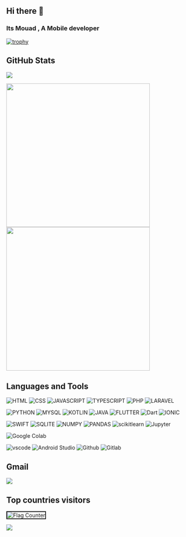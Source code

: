 ## Hi there 👋 
### Its Mouad , A Mobile developer
<!--
[![trophy](https://github-profile-trophy.vercel.app/?username=Mouad677&theme=onedark)](https://github.com/ryo-ma/github-profile-trophy) 
-->

[![trophy](https://github-profile-trophy.vercel.app/?username=Mouad677&rank=B,C,A&theme=onedark)](https://github.com/ryo-ma/github-profile-trophy)

## GitHub Stats
![](https://komarev.com/ghpvc/?username=Mouad677&color=brightgreen&style=for-the-badge)

<img src="https://github-readme-stats.vercel.app/api?username=Mouad677&theme=vue&show_icons=true" width="380">     
<img width='380'src="https://github-readme-stats.vercel.app/api/top-langs/?username=Mouad677&layout=compact&hide_border=true&title_color=00b3ff&text_color=00b4ff&bg_color=0d1117"/>

  
  
<!--
**Mouad677/Mouad677** is a ✨ _special_ ✨ repository because its `README.md` (this file) appears on your GitHub profile.

Here are some ideas to get you started:

- 🔭 I’m currently working on ...
- 🌱 I’m currently learning ...
- 👯 I’m looking to collaborate on ...
- 🤔 I’m looking for help with ...
- 💬 Ask me about ...
- 📫 How to reach me: ...
- 😄 Pronouns: ...
- ⚡ Fun fact: ...
-->
 

## Languages and Tools
![HTML](https://img.shields.io/badge/HTML5-E34F26?style=for-the-badge&logo=html5&logoColor=white)
![CSS](https://img.shields.io/badge/CSS3-1572B6?style=for-the-badge&logo=css3&logoColor=white)
![JAVASCRIPT](https://img.shields.io/badge/javascript-FFFF00?style=for-the-badge&logo=javascript&logoColor=black)
![TYPESCRIPT](https://img.shields.io/badge/typescript-0c70c8?style=for-the-badge&logo=typescript&logoColor=white)
![PHP](https://img.shields.io/badge/PHP-1c1b19?style=for-the-badge&logo=php&logoColor=white)
![LARAVEL](https://img.shields.io/badge/LARAVEL-e62802?style=for-the-badge&logo=laravel&logoColor=white)


![PYTHON](https://img.shields.io/badge/python-04a704?style=for-the-badge&logo=python&logoColor=white)
![MYSQL](https://img.shields.io/badge/mysql-1572B6?style=for-the-badge&logo=mysql&logoColor=white)
![KOTLIN](https://img.shields.io/badge/kotlin-000000?style=for-the-badge&logo=kotlin&logoColor=white)
![JAVA](https://img.shields.io/badge/JAVA-215dc7?style=for-the-badge&logo=java&logoColor=white)
![FLUTTER](https://img.shields.io/badge/flutter-0cc85f?style=for-the-badge&logo=flutter&logoColor=white)
![Dart](https://img.shields.io/badge/dart-f5df26?style=for-the-badge&logo=dart&logoColor=black)
![IONIC](https://img.shields.io/badge/IONIC-4a42fa?style=for-the-badge&logo=ionic&logoColor=white)

![SWIFT](https://img.shields.io/badge/SWIFT-cac5b9?style=for-the-badge&logo=swift&logoColor=black)
![SQLITE](https://img.shields.io/badge/SQLITE-08b627?style=for-the-badge&logo=sqlite&logoColor=white)
![NUMPY](https://img.shields.io/badge/NUMPY-faef42?style=for-the-badge&logo=numpy&logoColor=black)
![PANDAS](https://img.shields.io/badge/PANDAS-a9fa42?style=for-the-badge&logo=pandas&logoColor=black)
![scikitlearn](https://img.shields.io/badge/scikitlearn-f35d1b?style=for-the-badge&logo=scikitlearn&logoColor=white)
![Jupyter](https://img.shields.io/badge/jupyter-F37626?style=for-the-badge&logo=pandas&logoColor=white)

![Google Colab](https://img.shields.io/badge/googlecolab-F9AB00?style=for-the-badge&logo=googlecolab&logoColor=white)


![vscode](https://skillicons.dev/icons?i=vscode) 
![Android Studio](https://skillicons.dev/icons?i=androidstudio) 
![Github](https://skillicons.dev/icons?i=github) 
![Gitlab](https://skillicons.dev/icons?i=gitlab) 




## Gmail
<a href="mailto:mailto:mouaddrissi73@gmail.com?"><img src="https://img.shields.io/badge/Gmail-D14836?style=for-the-badge&logo=gmail&logoColor=white"/></a>



## Top countries visitors

<img src="https://s01.flagcounter.com/countxl/BpZ/bg_f59726/txt_000000/border_e34416/columns_6/maxflags_24/viewers_0/labels_1/pageviews_1/flags_0/percent_0/" alt="Flag Counter" border="2" border-raduis = "18">


![](https://hit.yhype.me/github/profile?user_id=122404213)
